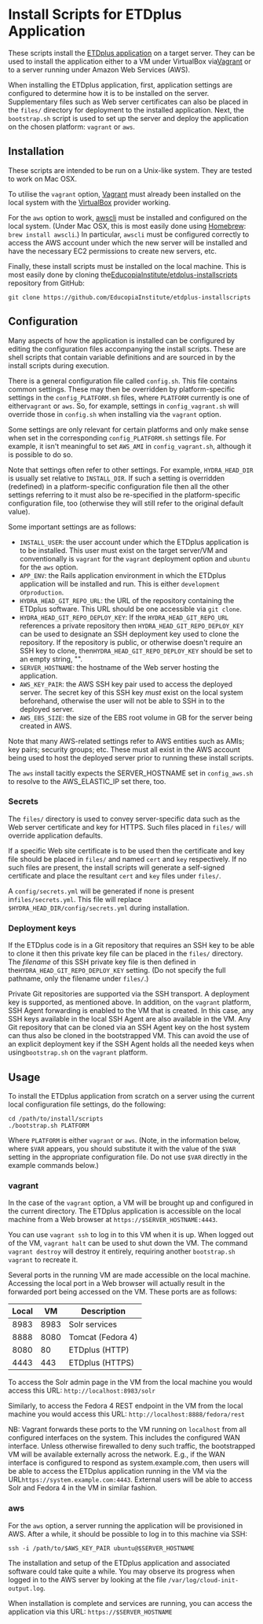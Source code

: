 Install Scripts for ETDplus Application
=======================================

These scripts install the [ETDplus application](https://github.com/EducopiaInstitute/etdplus) on a target server. They can be used to install the application either to a VM under VirtualBox via[Vagrant](https://www.vagrantup.com/) or to a server running under Amazon Web Services (AWS).

When installing the ETDplus application, first, application settings are configured to determine how it is to be installed on the server. Supplementary files such as Web server certificates can also be placed in the `files/` directory for deployment to the installed application. Next, the `bootstrap.sh` script is used to set up the server and deploy the application on the chosen platform: `vagrant` or `aws`.

Installation
------------

These scripts are intended to be run on a Unix-like system. They are tested to work on Mac OSX.

To utilise the `vagrant` option, [Vagrant](https://www.vagrantup.com/) must already been installed on the local system with the [VirtualBox](http://www.virtualbox.org) provider working.

For the `aws` option to work, [awscli](https://aws.amazon.com/cli/) must be installed and configured on the local system. (Under Mac OSX, this is most easily done using [Homebrew](http://brew.sh/): `brew install awscli`.) In particular, `awscli` must be configured correctly to access the AWS account under which the new server will be installed and have the necessary EC2 permissions to create new servers, etc.

Finally, these install scripts must be installed on the local machine. This is most easily done by cloning the[EducopiaInstitute/etdplus-installscripts](https://github.com/EducopiaInstitute/etdplus-installscripts) repository from GitHub:

```
git clone https://github.com/EducopiaInstitute/etdplus-installscripts
```

Configuration
-------------

Many aspects of how the application is installed can be configured by editing the configuration files accompanying the install scripts. These are shell scripts that contain variable definitions and are sourced in by the install scripts during execution.

There is a general configuration file called `config.sh`. This file contains common settings. These may then be overridden by platform-specific settings in the `config_PLATFORM.sh` files, where `PLATFORM` currently is one of either`vagrant` or `aws`. So, for example, settings in `config_vagrant.sh` will override those in `config.sh` when installing via the `vagrant` option.

Some settings are only relevant for certain platforms and only make sense when set in the corresponding `config_PLATFORM.sh` settings file. For example, it isn't meaningful to set `AWS_AMI` in `config_vagrant.sh`, although it is possible to do so.

Note that settings often refer to other settings. For example, `HYDRA_HEAD_DIR` is usually set relative to `INSTALL_DIR`. If such a setting is overridden (redefined) in a platform-specific configuration file then all the other settings referring to it must also be re-specified in the platform-specific configuration file, too (otherwise they will still refer to the original default value).

Some important settings are as follows:

-	`INSTALL_USER`: the user account under which the ETDplus application is to be installed. This user must exist on the target server/VM and conventionally is `vagrant` for the `vagrant` deployment option and `ubuntu` for the `aws` option.
-	`APP_ENV`: the Rails application environment in which the ETDplus application will be installed and run. This is either `development` or`production`.
-	`HYDRA_HEAD_GIT_REPO_URL`: the URL of the repository containing the ETDplus software. This URL should be one accessible via `git clone`.
-	`HYDRA_HEAD_GIT_REPO_DEPLOY_KEY`: If the `HYDRA_HEAD_GIT_REPO_URL` references a private repository then `HYDRA_HEAD_GIT_REPO_DEPLOY_KEY` can be used to designate an SSH deployment key used to clone the repository. If the repository is public, or otherwise doesn't require an SSH key to clone, then`HYDRA_HEAD_GIT_REPO_DEPLOY_KEY` should be set to an empty string, "".
-	`SERVER_HOSTNAME`: the hostname of the Web server hosting the application.
-	`AWS_KEY_PAIR`: the AWS SSH key pair used to access the deployed server. The secret key of this SSH key *must* exist on the local system beforehand, otherwise the user will not be able to SSH in to the deployed server.
-	`AWS_EBS_SIZE`: the size of the EBS root volume in GB for the server being created in AWS.

Note that many AWS-related settings refer to AWS entities such as AMIs; key pairs; security groups; etc. These must all exist in the AWS account being used to host the deployed server prior to running these install scripts.

The `aws` install tacitly expects the SERVER_HOSTNAME set in `config_aws.sh` to resolve to the AWS_ELASTIC_IP set there, too.

### Secrets

The `files/` directory is used to convey server-specific data such as the Web server certificate and key for HTTPS. Such files placed in `files/` will override application defaults.

If a specific Web site certificate is to be used then the certificate and key file should be placed in `files/` and named `cert` and `key` respectively. If no such files are present, the install scripts will generate a self-signed certificate and place the resultant `cert` and `key` files under `files/`.

A `config/secrets.yml` will be generated if none is present in`files/secrets.yml`. This file will replace `$HYDRA_HEAD_DIR/config/secrets.yml` during installation.

### Deployment keys

If the ETDplus code is in a Git repository that requires an SSH key to be able to clone it then this private key file can be placed in the `files/` directory. The *filename* of this SSH private key file is then defined in the`HYDRA_HEAD_GIT_REPO_DEPLOY_KEY` setting. (Do not specify the full pathname, only the filename under `files/`.)

Private Git repositories are supported via the SSH transport. A deployment key is supported, as mentioned above. In addition, on the `vagrant` platform, SSH Agent forwarding is enabled to the VM that is created. In this case, any SSH keys available in the local SSH Agent are also available in the VM. Any Git repository that can be cloned via an SSH Agent key on the host system can thus also be cloned in the bootstrapped VM. This can avoid the use of an explicit deployment key if the SSH Agent holds all the needed keys when using`bootstrap.sh` on the `vagrant` platform.

Usage
-----

To install the ETDplus application from scratch on a server using the current local configuration file settings, do the following:

```
cd /path/to/install/scripts
./bootstrap.sh PLATFORM
```

Where `PLATFORM` is either `vagrant` or `aws`. (Note, in the information below, where `$VAR` appears, you should substitute it with the value of the `$VAR` setting in the appropriate configuration file. Do not use `$VAR` directly in the example commands below.)

### vagrant

In the case of the `vagrant` option, a VM will be brought up and configured in the current directory. The ETDplus application is accessible on the local machine from a Web browser at `https://$SERVER_HOSTNAME:4443`.

You can use `vagrant ssh` to log in to this VM when it is up. When logged out of the VM, `vagrant halt` can be used to shut down the VM. The command `vagrant destroy` will destroy it entirely, requiring another `bootstrap.sh vagrant` to recreate it.

Several ports in the running VM are made accessible on the local machine. Accessing the local port in a Web browser will actually result in the forwarded port being accessed on the VM. These ports are as follows:

| Local | VM   | Description       |
|-------|------|-------------------|
| 8983  | 8983 | Solr services     |
| 8888  | 8080 | Tomcat (Fedora 4) |
| 8080  | 80   | ETDplus (HTTP)    |
| 4443  | 443  | ETDplus (HTTPS)   |

To access the Solr admin page in the VM from the local machine you would access this URL: `http://localhost:8983/solr`

Similarly, to access the Fedora 4 REST endpoint in the VM from the local machine you would access this URL: `http://localhost:8888/fedora/rest`

NB: Vagrant forwards these ports to the VM running on `localhost` from all configured interfaces on the system. This includes the configured WAN interface. Unless otherwise firewalled to deny such traffic, the bootstrapped VM will be available externally across the network. E.g., if the WAN interface is configured to respond as system.example.com, then users will be able to access the ETDplus application running in the VM via the URL`https://system.example.com:4443`. External users will be able to access Solr and Fedora 4 in the VM in similar fashion.

### aws

For the `aws` option, a server running the application will be provisioned in AWS. After a while, it should be possible to log in to this machine via SSH:

```
ssh -i /path/to/$AWS_KEY_PAIR ubuntu@$SERVER_HOSTNAME
```

The installation and setup of the ETDplus application and associated software could take quite a while. You may observe its progress when logged in to the AWS server by looking at the file `/var/log/cloud-init-output.log`.

When installation is complete and services are running, you can access the application via this URL: `https://$SERVER_HOSTNAME`
